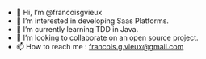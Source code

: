 - 👋 Hi, I’m @francoisgvieux
- 👀 I’m interested in developing Saas Platforms.
- 🌱 I’m currently learning TDD in Java.
- 💞️ I’m looking to collaborate on an open source project.
- 📫 How to reach me : francois.g.vieux@gmail.com

<!---
francoisgvieux/francoisgvieux is a ✨ special ✨ repository because its `README.md` (this file) appears on your GitHub profile.
You can click the Preview link to take a look at your changes.
--->
